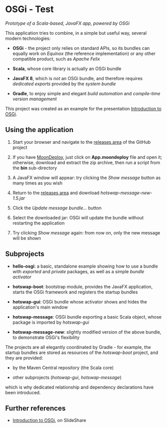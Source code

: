 # OSGi - Test

*Prototype of a Scala-based, JavaFX app, powered by OSGi*


This application tries to combine, in a simple but useful way, several modern technologies:

* **OSGi** - the project only relies on standard APIs, so its bundles can equally work on *Equinox* (the reference implementation) or any other compatible product, such as *Apache Felix*

* **Scala**, whose core library is actually an OSGi bundle

* **JavaFX 8**, which is *not* an OSGi bundle, and therefore requires *dedicated exports* provided by the *system bundle*

* **Gradle**, to enjoy simple and elegant *build automation* and *compile-time version management*

This project was created as an example for the presentation [Introduction to OSGi](http://www.slideshare.net/giancosta86/introduction-to-osgi-56290394).


## Using the application

1. Start your browser and navigate to the [releases area](https://github.com/giancosta86/OSGi-Test/releases) of the GitHub project

2. If you have [MoonDeploy](https://github.com/giancosta86/moondeploy), just click on **App.moondeploy** file and open it; otherwise, download and extract the zip archive, then run a script from the **bin** sub-directory

3. A JavaFX window will appear: try clicking the *Show message* button as many times as you wish

4. Return to the [releases area](https://github.com/giancosta86/OSGi-Test/releases) and download *hotswap-message-new-1.5.jar*

5. Click the *Update message bundle...* button

6. Select the downloaded jar: OSGi will update the bundle without restarting the application

7. Try clicking *Show message* again: from now on, only the new message will be shown


## Subprojects

* **hello-osgi**: a basic, standalone example showing how to use a bundle with *exported* and *private* packages, as well as a simple *bundle activator*

* **hotswap-boot**: bootstrap module, provides the JavaFX application, starts the OSGi framework and registers the startup bundles

* **hotswap-gui**: OSGi bundle whose activator shows and hides the application's main window

* **hotswap-message**: OSGi bundle exporting a basic Scala object, whose package is imported by *hotswap-gui*

* **hotswap-message-new**: slightly modified version of the above bundle, to demonstrate OSGi's flexibility


The projects are all elegantly coordinated by Gradle - for example, the startup bundles are stored as resources of the *hotswap-boot* project, and they are provided:

* by the Maven Central repository (the Scala core)

* other subprojects (*hotswap-gui*, *hotswap-message*)

which is why dedicated relationship and dependency declarations have been introduced.


## Further references

* [Introduction to OSGi](http://www.slideshare.net/giancosta86/introduction-to-osgi-56290394), on SlideShare
